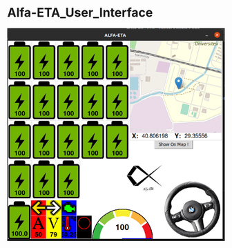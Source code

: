 # Alfa-ETA_User_Interface
![alt text](https://github.com/baransolmaz/Alfa-ETA_User_Interface/blob/1Haziran/Current/18.png)
 